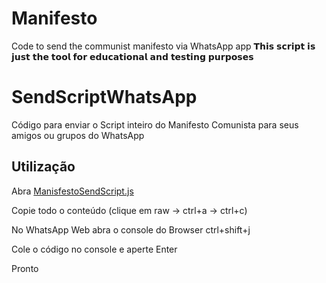 # Manifesto
Code to send the communist manifesto via WhatsApp app
𝗧𝗵𝗶𝘀 𝘀𝗰𝗿𝗶𝗽𝘁 𝗶𝘀 𝗷𝘂𝘀𝘁 𝘁𝗵𝗲 𝘁𝗼𝗼𝗹 𝗳𝗼𝗿 𝗲𝗱𝘂𝗰𝗮𝘁𝗶𝗼𝗻𝗮𝗹 𝗮𝗻𝗱 𝘁𝗲𝘀𝘁𝗶𝗻𝗴 𝗽𝘂𝗿𝗽𝗼𝘀𝗲𝘀

# SendScriptWhatsApp

Código para enviar o Script inteiro do Manifesto Comunista para seus amigos ou grupos do WhatsApp

## Utilização

Abra [ManisfestoSendScript.js](https://github.com/Reconvexo/Manifesto/blob/main/ManifestoSendScript.js)

Copie todo o conteúdo (clique em raw -> ctrl+a -> ctrl+c)

No WhatsApp Web abra o console do Browser ctrl+shift+j

Cole o código no console e aperte Enter

Pronto
